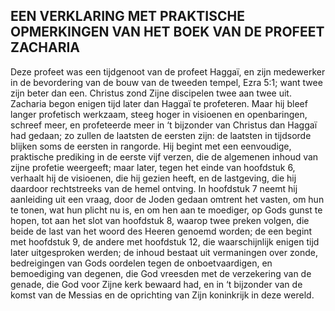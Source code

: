 ## EEN VERKLARING MET PRAKTISCHE OPMERKINGEN VAN HET BOEK VAN DE PROFEET ZACHARIA

Deze profeet was een tijdgenoot van de profeet Haggaï, en zijn medewerker in de bevordering van de bouw van de tweeden tempel, Ezra 5:1; want twee zijn beter dan een. Christus zond Zijne discipelen twee aan twee uit. Zacharia begon enigen tijd later dan Haggaï te profeteren. Maar hij bleef langer profetisch werkzaam, steeg hoger in visioenen en openbaringen, schreef meer, en profeteerde meer in ‘t bijzonder van Christus dan Haggaï had gedaan; zo zullen de laatsten de eersten zijn: de laatsten in tijdsorde blijken soms de eersten in rangorde. 
Hij begint met een eenvoudige, praktische prediking in de eerste vijf verzen, die de algemenen inhoud van zijne profetie weergeeft; maar later, tegen het einde van hoofdstuk 6, verhaalt hij de visioenen, die hij gezien heeft, en de lastgeving, die hij daardoor rechtstreeks van de hemel ontving. In hoofdstuk 7 neemt hij aanleiding uit een vraag, door de Joden gedaan omtrent het vasten, om hun te tonen, wat hun plicht nu is, en om hen aan te moediger, op Gods gunst te hopen, tot aan het slot van hoofdstuk 8, waarop twee preken volgen, die beide de last van het woord des Heeren genoemd worden; de een begint met hoofdstuk 9, de andere met hoofdstuk 12, die waarschijnlijk enigen tijd later uitgesproken werden; de inhoud bestaat uit vermaningen over zonde, bedreigingen van Gods oordelen tegen de onboetvaardigen, en bemoediging van degenen, die God vreesden met de verzekering van de genade, die God voor Zijne kerk bewaard had, en in ‘t bijzonder van de komst van de Messias en de oprichting van Zijn koninkrijk in deze wereld.